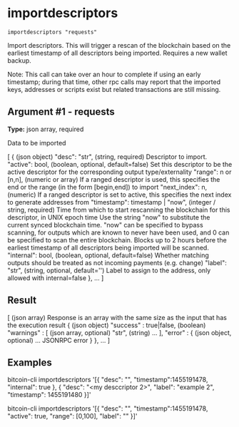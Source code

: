 # importdescriptors

`importdescriptors "requests"`

Import descriptors. This will trigger a rescan of the blockchain based on the earliest timestamp of all descriptors being imported. Requires a new wallet backup.

Note: This call can take over an hour to complete if using an early timestamp; during that time, other rpc calls may report that the imported keys, addresses or scripts exist but related transactions are still missing.

## Argument #1 - requests

**Type:** json array, required

Data to be imported

[
  {                                    (json object)
    "desc": "str",                     (string, required) Descriptor to import.
    "active": bool,                    (boolean, optional, default=false) Set this descriptor to be the active descriptor for the corresponding output type/externality
    "range": n or [n,n],               (numeric or array) If a ranged descriptor is used, this specifies the end or the range (in the form [begin,end]) to import
    "next_index": n,                   (numeric) If a ranged descriptor is set to active, this specifies the next index to generate addresses from
    "timestamp": timestamp | "now",    (integer / string, required) Time from which to start rescanning the blockchain for this descriptor, in UNIX epoch time
                                       Use the string "now" to substitute the current synced blockchain time.
                                       "now" can be specified to bypass scanning, for outputs which are known to never have been used, and
                                       0 can be specified to scan the entire blockchain. Blocks up to 2 hours before the earliest timestamp
                                       of all descriptors being imported will be scanned.
    "internal": bool,                  (boolean, optional, default=false) Whether matching outputs should be treated as not incoming payments (e.g. change)
    "label": "str",                    (string, optional, default='') Label to assign to the address, only allowed with internal=false
  },
  ...
]

## Result

[                              (json array) Response is an array with the same size as the input that has the execution result
  {                            (json object)
    "success" : true|false,    (boolean)
    "warnings" : [             (json array, optional)
      "str",                   (string)
      ...
    ],
    "error" : {                (json object, optional)
      ...                      JSONRPC error
    }
  },
  ...
]

## Examples

bitcoin-cli importdescriptors '[{ "desc": "<my descriptor>", "timestamp":1455191478, "internal": true }, { "desc": "<my desccriptor 2>", "label": "example 2", "timestamp": 1455191480 }]'

bitcoin-cli importdescriptors '[{ "desc": "<my descriptor>", "timestamp":1455191478, "active": true, "range": [0,100], "label": "<my bech32 wallet>" }]'